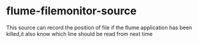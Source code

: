# flume-filemonitor-source

This source can record the position of file if the flume application has been killed,it also know which line should be read from next time


